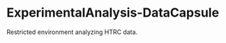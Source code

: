 ExperimentalAnalysis-DataCapsule
================================

Restricted environment analyzing HTRC data.
